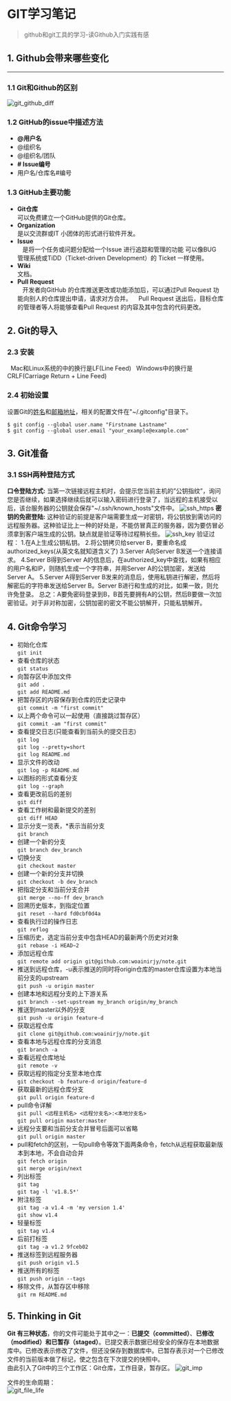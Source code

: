 # GIT学习笔记
> github和git工具的学习-读Github入门实践有感

## 1. Github会带来哪些变化
---
### 1.1 Git和Github的区别
![git_github_diff](git_github_diff.jpg "区别")
### 1.2 GitHub的issue中描述方法
- **@用户名**  
- @组织名  
- @组织名/团队  
- **\# Issue编号**  
- 用户名/仓库名\#编号  
### 1.3 GitHub主要功能
+ **Git仓库**  
    可以免费建立一个GitHub提供的Git仓库。
+ **Organization**  
    是以交流群或IT 小团体的形式进行软件开发。
+ **Issue**  
     &nbsp; &nbsp;是将一个任务或问题分配给一个Issue 进行追踪和管理的功能
    可以像BUG 管理系统或TiDD（Ticket-driven Development）的
    Ticket 一样使用。
+ **Wiki**  
    文档。
+ **Pull Request**  
    &nbsp; &nbsp;开发者向GitHub 的仓库推送更改或功能添加后，可以通过Pull
    Request 功能向别人的仓库提出申请，请求对方合并。
     &nbsp; &nbsp;Pull Request 送出后，目标仓库的管理者等人将能够查看Pull
    Request 的内容及其中包含的代码更改。

## 2. Git的导入
### 2.3 安装
&nbsp;&nbsp;Mac和Linux系统的中的换行是LF(Line Feed)
&nbsp;&nbsp;Windows中的换行是CRLF(Carriage Return + Line Feed)

### 2.4 初始设置
设置Git的<u>姓名</u>和<u>邮箱地址</u>，相关的配置文件在"~/.gitconfig"目录下。
```
$ git config --global user.name "Firstname Lastname"
$ git config --global user.email "your_example@example.com"
```
## 3. Git准备
### 3.1 SSH两种登陆方式
**口令登陆方式:**
 当第一次链接远程主机时，会提示您当前主机的”公钥指纹”，询问您是否继续，如果选择继续后就可以输入密码进行登录了，当远程的主机接受以后，该台服务器的公钥就会保存"~/.ssh/known_hosts"文件中。
![ssh_https](git_ssh_https.jpg "口令登陆")
**密钥的免密登陆:**
这种验证的前提是客户端需要生成一对密钥，将公钥放到需访问的远程服务器。这种验证比上一种的好处是，不能仿冒真正的服务器，因为要仿冒必须拿到客户端生成的公钥。缺点就是验证等待过程稍长些。
![ssh_key](git_ssh_sshkey.jpg "免密登陆")
验证过程：
1.在A上生成公钥私钥。 
2.将公钥拷贝给server B，要重命名成authorized_keys(从英文名就知道含义了) 
3.Server A向Server B发送一个连接请求。 
4.Server B得到Server A的信息后，在authorized_key中查找，如果有相应的用户名和IP，则随机生成一个字符串，并用Server A的公钥加密，发送给Server A。 
5.Server A得到Server B发来的消息后，使用私钥进行解密，然后将解密后的字符串发送给Server B。Server B进行和生成的对比，如果一致，则允许免登录。 
总之：A要免密码登录到B，B首先要拥有A的公钥，然后B要做一次加密验证。对于非对称加密，公钥加密的密文不能公钥解开，只能私钥解开。
## 4. Git命令学习
+ 初始化仓库  
`git init`
+ 查看仓库的状态  
`git status`
+ 向暂存区中添加文件  
`git add .`  
`git add README.md`
+ 把暂存区的内容保存到仓库的历史记录中  
`git commit -m "first commit"`
+ 以上两个命令可以一起使用（直接跳过暂存区）  
`git commit -am "first commit"`
+ 查看提交日志(只能查看到当前头的提交日志)  
`git log`  
`git log --pretty=short`  
`git log README.md`  
+ 显示文件的改动  
`git log -p README.md`  
+ 以图标的形式查看分支  
`git log --graph`  
+ 查看更改前后的差别  
`git diff`  
+ 查看工作树和最新提交的差别  
`git diff HEAD`  
+ 显示分支一览表，*表示当前分支  
`git branch`  
+ 创建一个新的分支  
`git branch dev_branch`  
+ 切换分支  
`git checkout master`  
+ 创建一个新的分支并切换  
`git checkout -b dev_branch` 
+ 把指定分支和当前分支合并  
`git merge --no-ff dev_branch` 
+ 回溯历史版本，到指定位置  
`git reset --hard fd0cbf0d4a`  
+ 查看执行过的操作日志  
`git reflog`  
+ 压缩历史，选定当前分支中包含HEAD的最新两个历史对对象   
`git rebase -i HEAD~2`  
+ 添加远程仓库  
`git remote add origin git@github.com:woainirjy/note.git`  
+ 推送到远程仓库，-u表示推送的同时将origin仓库的master仓库设置为本地当前分支的upstream  
`git push -u origin master`  
+ 创建本地和远程分支的上下游关系  
`git branch --set-upstream my_branch origin/my_branch`  
+ 推送到master以外的分支  
`git push -u origin feature-d`  
+ 获取远程仓库  
`git clone git@github.com:woainirjy/note.git`  
+ 查看本地与远程仓库的分支消息  
`git branch -a`  
+ 查看远程仓库地址  
`git remote -v`  
+ 获取远程的指定分支至本地仓库  
`git checkout -b feature-d origin/feature-d`  
+ 获取最新的远程仓库分支  
`git pull origin feature-d`  
+ pull命令详解  
`git pull <远程主机名> <远程分支名>:<本地分支名>`  
`git pull origin master:master`  
+ 远程分支要和当前分支合并冒号后面可以省略  
`git pull origin master`
+ pull和fetch的区别，一句pull命令等效下面两条命令，fetch从远程获取最新版本到本地，不会自动合并  
`git fetch origin`  
`git merge origin/next`  
+ 列出标签  
`git tag`  
`git tag -l 'v1.8.5*'`  
+ 附注标签  
`git tag -a v1.4 -m 'my version 1.4'`  
`git show v1.4`  
+ 轻量标签  
`git tag v1.4`  
+ 后前打标签  
`git tag -a v1.2 9fceb02`  
+ 推送标签到远程服务器  
`git push origin v1.5`  
+ 推送所有的标签  
`git push origin --tags`  
+ 移除文件，从暂存区中移除  
`git rm README.md`  
## 5. Thinking in Git  
**Git 有三种状态**，你的文件可能处于其中之一：**已提交（committed）**、**已修改（modified）**和**已暂存（staged）**。已提交表示数据已经安全的保存在本地数据库中。已修改表示修改了文件，但还没保存到数据库中。已暂存表示对一个已修改文件的当前版本做了标记，使之包含在下次提交的快照中。  
由此引入了Git中的三个工作区：Git仓库，工作目录，暂存区。
![git_imp](git_imp.jpg "工作区")


文件的生命周期：  
![git_file_life](git_file_life.jpg "生命周期")